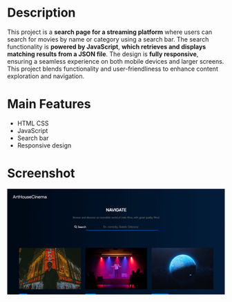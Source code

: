 # Description

This project is a **search page for a streaming platform** where users can search for movies by name or category using a search bar. The search functionality is **powered by 
JavaScript**, **which retrieves and displays matching results from a JSON file**. The design is **fully responsive**, ensuring a seamless experience on both mobile devices and larger 
screens. This project blends functionality and user-friendliness to enhance content exploration and navigation.

# Main Features
- HTML CSS
- JavaScript
- Search bar
- Responsive design

# Screenshot
![Screenshot](./screenshot/img1.PNG)
